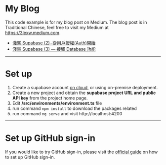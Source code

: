 # My Blog
This code example is for my blog post on Medium. The blog post is in Traditional Chinese, feel free to visit my Medium at https://3lexw.medium.com.
- [淺嘗 Supabase (2) - 從用戶授權(Auth)開始](https://3lexw.medium.com/%E6%B7%BA%E5%98%97-supabase-2-%E5%BE%9E%E7%94%A8%E6%88%B6%E6%8E%88%E6%AC%8A-auth-%E9%96%8B%E5%A7%8B-c79c8d5ffbe3)
- [淺嘗 Supabase (3) — 接觸 Database 功能](https://3lexw.medium.com/%E6%B7%BA%E5%98%97-supabase-3-%E6%8E%A5%E8%A7%B8-database-%E5%8A%9F%E8%83%BD-19a9195705a2)

---

# Set up
1. Create a supabase account [on cloud](https://supabase.com), or using on-premise deployment.
1. Create a new project and obtain the **supabase project URL and public API key** from the project home page.
1. Edit **/src/environments/environment.ts** file
1. run command `npm install` to download the packages related
1. run command `ng serve` and visit http://localhost:4200

---
# Set up GitHub sign-in
If you would like to try GitHub sign-in, please visit the [official guide](https://supabase.com/docs/guides/auth/auth-github) on how to set up GitHub sign-in.
